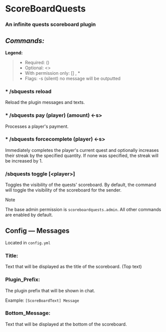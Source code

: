 # ScoreBoardQuests 
### An infinite quests scoreboard plugin

## *Commands:*

**Legend:**
> - Required: ()
> - Optional: <>
> - With permission only: [] , *
> - Flags: -s (silent) no message will be outputted

### * /sbquests reload 
Reload the plugin messages and texts.

### * /sbquests pay (player) (amount) <-s>
Processes a player's payment.

### * /sbquests forcecomplete (player) <quantity> <-s>
Immediately completes the player's current quest and optionally increases their streak by the specified quantity.
If none was specified, the streak will be increased by 1.

### /sbquests toggle [\<player>]
Toggles the visibility of the quests' scoreboard.
By default, the command will toggle the visibility of the scoreboard for the sender.

> [!NOTE]
> The base admin permission is `scoreboardquests.admin`.
> All other commands are enabled by default.

## Config — Messages
Located in `config.yml`

### Title:
Text that will be displayed as the title of the scoreboard. (Top text)

### Plugin_Prefix:
The plugin prefix that will be shown in chat.

Example: `[ScoreBoardText] Message`

### Bottom_Message:
Text that will be displayed at the bottom of the scoreboard.